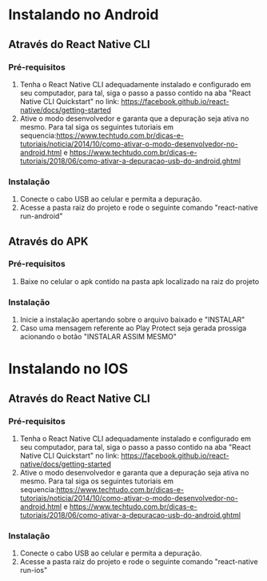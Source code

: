 # Instalando no Android

## Através do React Native CLI


### Pré-requisitos

1. Tenha o React Native CLI adequadamente instalado e configurado em seu computador, para tal, siga o passo a passo contido na aba "React Native CLI Quickstart" no link: https://facebook.github.io/react-native/docs/getting-started
2. Ative o modo desenvolvedor e garanta que a depuração seja ativa no mesmo. Para tal siga os seguintes tutoriais em sequencia:https://www.techtudo.com.br/dicas-e-tutoriais/noticia/2014/10/como-ativar-o-modo-desenvolvedor-no-android.html e https://www.techtudo.com.br/dicas-e-tutoriais/2018/06/como-ativar-a-depuracao-usb-do-android.ghtml
### Instalação

1. Conecte o cabo USB ao celular e permita a depuração.
2. Acesse a pasta raiz do projeto e rode o seguinte comando "react-native run-android"

## Através do APK

### Pré-requisitos

1. Baixe no celular o apk contido na pasta apk localizado na raiz do projeto

### Instalação
1. Inicie a instalação apertando sobre o arquivo baixado e "INSTALAR"
2. Caso uma mensagem referente ao Play Protect seja gerada prossiga acionando o botão "INSTALAR ASSIM MESMO"


# Instalando no IOS

## Através do React Native CLI


### Pré-requisitos

1. Tenha o React Native CLI adequadamente instalado e configurado em seu computador, para tal, siga o passo a passo contido na aba "React Native CLI Quickstart" no link: https://facebook.github.io/react-native/docs/getting-started
2. Ative o modo desenvolvedor e garanta que a depuração seja ativa no mesmo. Para tal siga os seguintes tutoriais em sequencia:https://www.techtudo.com.br/dicas-e-tutoriais/noticia/2014/10/como-ativar-o-modo-desenvolvedor-no-android.html e https://www.techtudo.com.br/dicas-e-tutoriais/2018/06/como-ativar-a-depuracao-usb-do-android.ghtml

### Instalação

1. Conecte o cabo USB ao celular e permita a depuração.
2. Acesse a pasta raiz do projeto e rode o seguinte comando "react-native run-ios"



